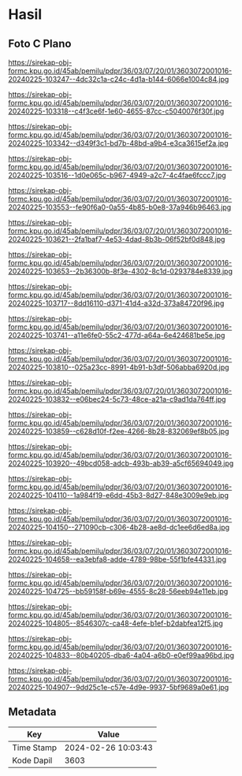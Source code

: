 # Hasil

## Foto C Plano

https://sirekap-obj-formc.kpu.go.id/45ab/pemilu/pdpr/36/03/07/20/01/3603072001016-20240225-103247--4dc32c1a-c24c-4d1a-b144-6066e1004c84.jpg

https://sirekap-obj-formc.kpu.go.id/45ab/pemilu/pdpr/36/03/07/20/01/3603072001016-20240225-103318--c4f3ce6f-1e60-4655-87cc-c5040076f30f.jpg

https://sirekap-obj-formc.kpu.go.id/45ab/pemilu/pdpr/36/03/07/20/01/3603072001016-20240225-103342--d349f3c1-bd7b-48bd-a9b4-e3ca3615ef2a.jpg

https://sirekap-obj-formc.kpu.go.id/45ab/pemilu/pdpr/36/03/07/20/01/3603072001016-20240225-103516--1d0e065c-b967-4949-a2c7-4c4fae6fccc7.jpg

https://sirekap-obj-formc.kpu.go.id/45ab/pemilu/pdpr/36/03/07/20/01/3603072001016-20240225-103553--fe90f6a0-0a55-4b85-b0e8-37a946b96463.jpg

https://sirekap-obj-formc.kpu.go.id/45ab/pemilu/pdpr/36/03/07/20/01/3603072001016-20240225-103621--2fa1baf7-4e53-4dad-8b3b-06f52bf0d848.jpg

https://sirekap-obj-formc.kpu.go.id/45ab/pemilu/pdpr/36/03/07/20/01/3603072001016-20240225-103653--2b36300b-8f3e-4302-8c1d-0293784e8339.jpg

https://sirekap-obj-formc.kpu.go.id/45ab/pemilu/pdpr/36/03/07/20/01/3603072001016-20240225-103717--8dd16110-d371-41d4-a32d-373a84720f96.jpg

https://sirekap-obj-formc.kpu.go.id/45ab/pemilu/pdpr/36/03/07/20/01/3603072001016-20240225-103741--a11e6fe0-55c2-477d-a64a-6e424681be5e.jpg

https://sirekap-obj-formc.kpu.go.id/45ab/pemilu/pdpr/36/03/07/20/01/3603072001016-20240225-103810--025a23cc-8991-4b91-b3df-506abba6920d.jpg

https://sirekap-obj-formc.kpu.go.id/45ab/pemilu/pdpr/36/03/07/20/01/3603072001016-20240225-103832--e06bec24-5c73-48ce-a21a-c9ad1da764ff.jpg

https://sirekap-obj-formc.kpu.go.id/45ab/pemilu/pdpr/36/03/07/20/01/3603072001016-20240225-103859--c628d10f-f2ee-4266-8b28-832069ef8b05.jpg

https://sirekap-obj-formc.kpu.go.id/45ab/pemilu/pdpr/36/03/07/20/01/3603072001016-20240225-103920--49bcd058-adcb-493b-ab39-a5cf65694049.jpg

https://sirekap-obj-formc.kpu.go.id/45ab/pemilu/pdpr/36/03/07/20/01/3603072001016-20240225-104110--1a984f19-e6dd-45b3-8d27-848e3009e9eb.jpg

https://sirekap-obj-formc.kpu.go.id/45ab/pemilu/pdpr/36/03/07/20/01/3603072001016-20240225-104150--271090cb-c306-4b28-ae8d-dc1ee6d6ed8a.jpg

https://sirekap-obj-formc.kpu.go.id/45ab/pemilu/pdpr/36/03/07/20/01/3603072001016-20240225-104658--ea3ebfa8-adde-4789-98be-55f1bfe44331.jpg

https://sirekap-obj-formc.kpu.go.id/45ab/pemilu/pdpr/36/03/07/20/01/3603072001016-20240225-104725--bb59158f-b69e-4555-8c28-56eeb94e11eb.jpg

https://sirekap-obj-formc.kpu.go.id/45ab/pemilu/pdpr/36/03/07/20/01/3603072001016-20240225-104805--8546307c-ca48-4efe-b1ef-b2dabfea12f5.jpg

https://sirekap-obj-formc.kpu.go.id/45ab/pemilu/pdpr/36/03/07/20/01/3603072001016-20240225-104833--80b40205-dba6-4a04-a6b0-e0ef99aa96bd.jpg

https://sirekap-obj-formc.kpu.go.id/45ab/pemilu/pdpr/36/03/07/20/01/3603072001016-20240225-104907--9dd25c1e-c57e-4d9e-9937-5bf9689a0e61.jpg


## Metadata

| Key        | Value               |
| ---------- | ------------------- |
| Time Stamp | 2024-02-26 10:03:43 |
| Kode Dapil | 3603                |



